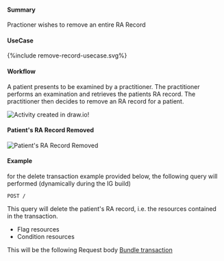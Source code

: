 #### Summary

<p>Practioner wishes to remove an entire RA Record</p>    

#### UseCase

<div style="text-align: left;">

  {%include remove-record-usecase.svg%}

</div>


#### Workflow
<p>
A patient presents to be examined by a practitioner. The practitioner performs an examination and retrieves the patients RA record. The practitioner then decides to remove an RA record for a patient.
</p>

<div>
    <img style="max-width: 70%" alt="Activity created in draw.io!" src="remove-ra-record-workflow.drawio.png"/>
</div>

#### Patient's RA Record Removed

<div>
    <img style="max-width: 70%" alt="Patient's RA Record Removed" src="remove-ra-record.drawio.png"/>
</div>

#### Example

for the delete transaction example provided below, the following query will performed (dynamically during the IG build)

```
POST /
```

This query will delete the patient's RA record, i.e. the resources contained in the transaction.

* Flag resources  
* Condition resources  

This will be the following Request body [Bundle transaction](Bundle-RemoveRARecordExample.html)
